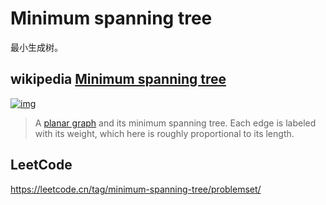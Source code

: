 # Minimum spanning tree

 最小生成树。

## wikipedia [Minimum spanning tree](https://en.wikipedia.org/wiki/Minimum_spanning_tree)

[![img](https://upload.wikimedia.org/wikipedia/commons/thumb/d/d2/Minimum_spanning_tree.svg/300px-Minimum_spanning_tree.svg.png)](https://en.wikipedia.org/wiki/File:Minimum_spanning_tree.svg)



> A [planar graph](https://en.wikipedia.org/wiki/Planar_graph) and its minimum spanning tree. Each edge is labeled with its weight, which here is roughly proportional to its length.



## LeetCode

https://leetcode.cn/tag/minimum-spanning-tree/problemset/



